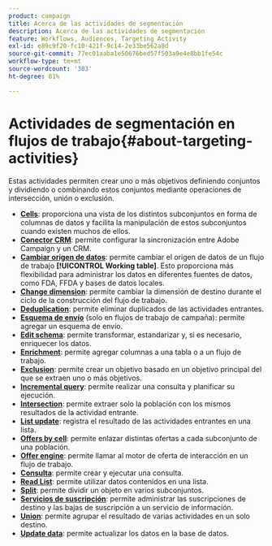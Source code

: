 ```yaml
---
product: campaign
title: Acerca de las actividades de segmentación
description: Acerca de las actividades de segmentación
feature: Workflows, Audiences, Targeting Activity
exl-id: e89c9f20-fc10-421f-9c14-2e33be562a8d
source-git-commit: 77ec01aaba1e50676bed57f503a9e4e8bb1fe54c
workflow-type: tm+mt
source-wordcount: '303'
ht-degree: 81%

---
```


# Actividades de segmentación en flujos de trabajo{#about-targeting-activities}

Estas actividades permiten crear uno o más objetivos definiendo conjuntos y dividiendo o combinando estos conjuntos mediante operaciones de intersección, unión o exclusión.

* **[Cells](cells.md)**: proporciona una vista de los distintos subconjuntos en forma de columnas de datos y facilita la manipulación de estos subconjuntos cuando existen muchos de ellos.
* **[Conector CRM](crm-connector.md)**: permite configurar la sincronización entre Adobe Campaign y un CRM.
* **[Cambiar origen de datos](change-data-source.md)**: permite cambiar el origen de datos de un flujo de trabajo **[!UICONTROL Working table]**. Esto proporciona más flexibilidad para administrar los datos en diferentes fuentes de datos, como FDA, FFDA y bases de datos locales.
* **[Change dimension](change-dimension.md)**: permite cambiar la dimensión de destino durante el ciclo de la construcción del flujo de trabajo.
* **[Deduplication](deduplication.md)**: permite eliminar duplicados de las actividades entrantes.
* **[Esquema de envío](delivery-outline.md)** (solo en flujos de trabajo de campaña): permite agregar un esquema de envío.
* **[Edit schema](edit-schema.md)**: permite transformar, estandarizar y, si es necesario, enriquecer los datos.
* **[Enrichment](enrichment.md)**: permite agregar columnas a una tabla o a un flujo de trabajo.
* **[Exclusion](exclusion.md)**: permite crear un objetivo basado en un objetivo principal del que se extraen uno o más objetivos.
* **[Incremental query](incremental-query.md)**: permite realizar una consulta y planificar su ejecución.
* **[Intersection](intersection.md)**: permite extraer solo la población con los mismos resultados de la actividad entrante.
* **[List update](list-update.md)**: registra el resultado de las actividades entrantes en una lista.
* **[Offers by cell](offers-by-cell.md)**: permite enlazar distintas ofertas a cada subconjunto de una población.
* **[Offer engine](offer-engine.md)**: permite llamar al motor de oferta de interacción en un flujo de trabajo.
* **[Consulta](query.md)**: permite crear y ejecutar una consulta.
* **[Read List](read-list.md)**: permite utilizar datos contenidos en una lista.
* **[Split](split.md)**: permite dividir un objeto en varios subconjuntos.
* **[Servicios de suscripción](subscription-services.md)**: permite administrar las suscripciones de destino y las bajas de suscripción a un servicio de información.
* **[Union](union.md)**: permite agrupar el resultado de varias actividades en un solo destino.
* **[Update data](update-data.md)**: permite actualizar los datos en la base de datos.
